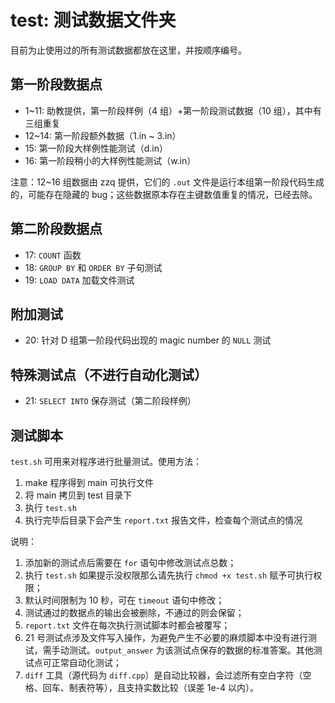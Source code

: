 # test: 测试数据文件夹

目前为止使用过的所有测试数据都放在这里，并按顺序编号。

## 第一阶段数据点

* 1~11: 助教提供，第一阶段样例（4 组）+第一阶段测试数据（10 组），其中有三组重复
* 12~14: 第一阶段额外数据（1.in ~ 3.in）
* 15: 第一阶段大样例性能测试（d.in）
* 16: 第一阶段稍小的大样例性能测试（w.in）

注意：12~16 组数据由 zzq 提供，它们的 `.out` 文件是运行本组第一阶段代码生成的，可能存在隐藏的 bug；这些数据原本存在主键数值重复的情况，已经去除。

## 第二阶段数据点

* 17: `COUNT` 函数
* 18: `GROUP BY` 和 `ORDER BY` 子句测试
* 19: `LOAD DATA` 加载文件测试

## 附加测试

* 20: 针对 D 组第一阶段代码出现的 magic number 的 `NULL` 测试

## 特殊测试点（不进行自动化测试）

* 21: `SELECT INTO` 保存测试（第二阶段样例）

## 测试脚本

`test.sh` 可用来对程序进行批量测试。使用方法：

1. make 程序得到 main 可执行文件
2. 将 main 拷贝到 test 目录下
3. 执行 `test.sh`
4. 执行完毕后目录下会产生 `report.txt` 报告文件，检查每个测试点的情况

说明：

1. 添加新的测试点后需要在 `for` 语句中修改测试点总数；
2. 执行 `test.sh` 如果提示没权限那么请先执行 `chmod +x test.sh` 赋予可执行权限；
3. 默认时间限制为 10 秒，可在 `timeout` 语句中修改；
4. 测试通过的数据点的输出会被删除，不通过的则会保留；
5. `report.txt` 文件在每次执行测试脚本时都会被覆写；
6. 21 号测试点涉及文件写入操作，为避免产生不必要的麻烦脚本中没有进行测试，需手动测试。`output_answer` 为该测试点保存的数据的标准答案。其他测试点可正常自动化测试；
7. `diff` 工具（源代码为 `diff.cpp`）是自动比较器，会过滤所有空白字符（空格、回车、制表符等），且支持实数比较（误差 1e-4 以内）。
